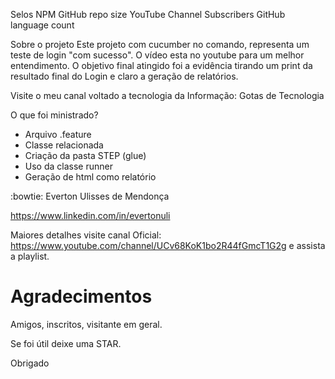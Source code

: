 Selos
NPM GitHub repo size YouTube Channel Subscribers GitHub language count

Sobre o projeto
Este projeto com cucumber no comando, representa um teste de login "com sucesso".
O vídeo esta no youtube para um melhor entendimento. O objetivo final atingido foi a evidência tirando um print da resultado final do Login e claro a geração de relatórios.


Visite o meu canal voltado a tecnologia da Informação: Gotas de Tecnologia

O que foi ministrado?
- Arquivo .feature
- Classe relacionada
- Criação da pasta STEP (glue)
- Uso da classe runner
- Geração de html como relatório

:bowtie: Everton Ulisses de Mendonça

https://www.linkedin.com/in/evertonuli

Maiores detalhes visite canal Oficial: https://www.youtube.com/channel/UCv68KoK1bo2R44fGmcT1G2g e assista a playlist.

# Agradecimentos
Amigos, inscritos, visitante em geral.

Se foi útil deixe uma STAR.

Obrigado
